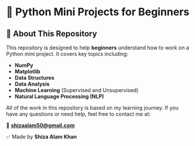 # 🐍 Python Mini Projects for Beginners

## 📌 About This Repository

This repository is designed to help **beginners** understand how to work on a Python mini project. It covers key topics including:

- **NumPy**
- **Matplotlib**
- **Data Structures**
- **Data Analysis**
- **Machine Learning** (Supervised and Unsupervised)
- **Natural Language Processing (NLP)**

All of the work in this repository is based on my learning journey. If you have any questions or need help, feel free to contact me at:

📧 **shizaalam50@gmail.com**

✅ Made by **Shiza Alam Khan**
